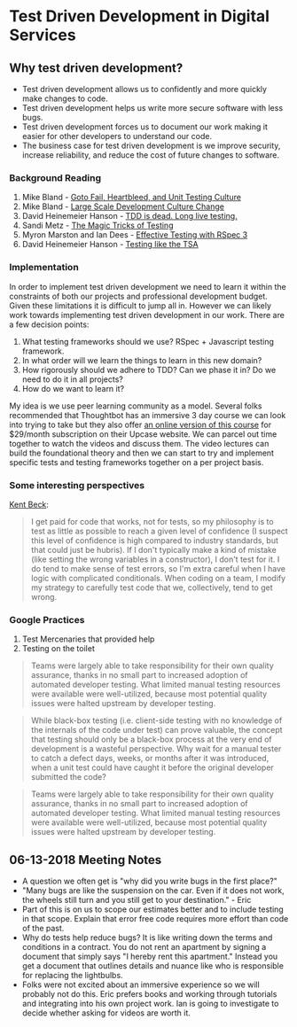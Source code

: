 # Test Driven Development in Digital Services
## Why test driven development?
* Test driven development allows us to confidently and more quickly make changes to code.
* Test driven development helps us write more secure software with less bugs.
* Test driven development forces us to document our work making it easier for other developers to understand our code.
* The business case for test driven development is we improve security, increase reliability, and reduce the cost of future changes to software.
### Background Reading
1. Mike Bland - [Goto Fail, Heartbleed, and Unit Testing Culture](https://martinfowler.com/articles/testing-culture.html)
2. Mike Bland - [Large Scale Development Culture Change](http://goo.gl/TU2pii)
3. David Heinemeier Hanson - [TDD is dead. Long live testing.](http://david.heinemeierhansson.com/2014/tdd-is-dead-long-live-testing.html)
4. Sandi Metz - [The Magic Tricks of Testing](https://www.youtube.com/watch?v=URSWYvyc42M)
5. Myron Marston and Ian Dees - [Effective Testing with RSpec 3](https://pragprog.com/book/rspec3/effective-testing-with-rspec-3)
6. David Heinemeier Hanson - [Testing like the TSA](https://signalvnoise.com/posts/3159-testing-like-the-tsa)

### Implementation
In order to implement test driven development we need to learn it within the constraints of both our projects and professional development budget. Given these limitations it is difficult to jump all in. However we can likely work towards implementing test driven development in our work. There are a few decision points:

1. What testing frameworks should we use? RSpec + Javascript testing framework.
2. In what order will we learn the things to learn in this new domain?
3. How rigorously should we adhere to TDD? Can we phase it in? Do we need to do it in all projects?
4. How do we want to learn it?

My idea is we use peer learning community as a model. Several folks recommended that Thoughtbot has an immersive 3 day course we can look into trying to take but they also offer [an online version of this course](https://thoughtbot.com/upcase/fundamentals-of-tdd) for $29/month subscription on their Upcase website. We can parcel out time together to watch the videos and discuss them. The video lectures can build the foundational theory and then we can start to try and implement specific tests and testing frameworks together on a per project basis.

### Some interesting perspectives

[Kent Beck](https://stackoverflow.com/questions/153234/how-deep-are-your-unit-tests/153565#153565):
> I get paid for code that works, not for tests, so my philosophy is to test as little as possible to reach a given level of confidence (I suspect this level of confidence is high compared to industry standards, but that could just be hubris). If I don't typically make a kind of mistake (like setting the wrong variables in a constructor), I don't test for it. I do tend to make sense of test errors, so I'm extra careful when I have logic with complicated conditionals. When coding on a team, I modify my strategy to carefully test code that we, collectively, tend to get wrong.

### Google Practices
1. Test Mercenaries that provided help
2. Testing on the toilet

>Teams were largely able to take responsibility for their own quality assurance, thanks in no small part to increased adoption of automated developer testing. What limited manual testing resources were available were well-utilized, because most potential quality issues were halted upstream by developer testing.

>While black-box testing (i.e. client-side testing with no knowledge of the internals of the code under test) can prove valuable, the concept that testing should only be a black-box process at the very end of development is a wasteful perspective. Why wait for a manual tester to catch a defect days, weeks, or months after it was introduced, when a unit test could have caught it before the original developer submitted the code?

>Teams were largely able to take responsibility for their own quality assurance, thanks in no small part to increased adoption of automated developer testing. What limited manual testing resources were available were well-utilized, because most potential quality issues were halted upstream by developer testing.

## 06-13-2018 Meeting Notes
* A question we often get is "why did you write bugs in the first place?"
* "Many bugs are like the suspension on the car. Even if it does not work, the wheels still turn and you still get to your destination." - Eric
* Part of this is on us to scope our estimates better and to include testing in that scope. Explain that error free code requires more effort than code of the past.
* Why do tests help reduce bugs? It is like writing down the terms and conditions in a contract. You do not rent an apartment by signing a document that simply says "I hereby rent this apartment." Instead you get a document that outlines details and nuance like who is responsible for replacing the lightbulbs.
* Folks were not excited about an immersive experience so we will probably not do this. Eric prefers books and working through tutorials and integrating into his own project work. Ian is going to investigate to decide whether asking for videos are worth it.
